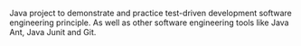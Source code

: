 Java project to demonstrate and practice test-driven development software engineering principle. As well as other software engineering tools like Java Ant, Java Junit and Git.
